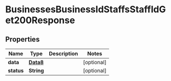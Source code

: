 

# BusinessesBusinessIdStaffsStaffIdGet200Response


## Properties

Name | Type | Description | Notes
------------ | ------------- | ------------- | -------------
**data** | [**Data8**](Data8.md) |  |  [optional]
**status** | **String** |  |  [optional]



